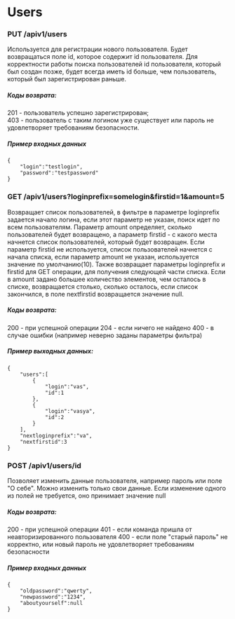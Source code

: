 # Users

### PUT /apiv1/users

Используется для регистрации нового пользователя. Будет возвращаться поле id, которое содержит id пользователя. Для корректности работы поиска пользователей id пользователя, который был создан позже, будет всегда иметь id больше, чем пользователь, который был зарегистрирован раньше.

##### Коды возврата:
201 - пользователь успешно зарегистрирован;<br />
403 - пользователь с таким логином уже существует или пароль не удовлетворяет требованиям безопасности.

##### Пример входных данных
    {
        "login":"testlogin",
        "password":"testpassword"
    }

### GET /apiv1/users?loginprefix=somelogin&firstid=1&amount=5

Возвращает список пользователей, в фильтре в параметре loginprefix задается начало логина, если этот параметр не указан, поиск идет по всем пользователям. Параметр amount определяет, сколько пользователей будет возвращено, а параметр firstid - с какого места начнется список пользователей, который будет возвращен. Если параметр firstid не используется, список пользователей начнется с начала списка, если параметр amount не указан, используется значение по умолчанию(10). Также возвращает параметры loginprefix и firstid для GET операции, для получения следующей части списка. Если в amount задано большее количество элементов, чем осталось в списке, возвращается столько, сколько осталось, если список закончился, в поле nextfirstid возвращается значение null.

##### Коды возврата:
200 - при успешной операции
204 - если ничего не найдено
400 - в случае ошибки (например неверно заданы параметры фильтра)

##### Пример выходных данных:
    {
        "users":[
            {
                "login":"vas",
                "id":1
            },
            {
                "login":"vasya",
                "id":2
            }
        ],
        "nextloginprefix":"va",
        "nextfirstid":3
    }
    
### POST /apiv1/users/id

Позволяет изменить данные пользователя, например пароль или поле "О себе". Можно изменить только свои данные. Если изменение одного из полей не требуется, оно принимает значение null

##### Коды возврата:
200 - при успешной операции
401 - если команда пришла от неавторизированного пользователя
400 - если поле "старый пароль" не корректно, или новый пароль не удовлетворяет требованиям безопасности

##### Пример входных данных
    {
        "oldpassword":"qwerty",
        "newpassword":"1234",
        "aboutyourself":null
    }
